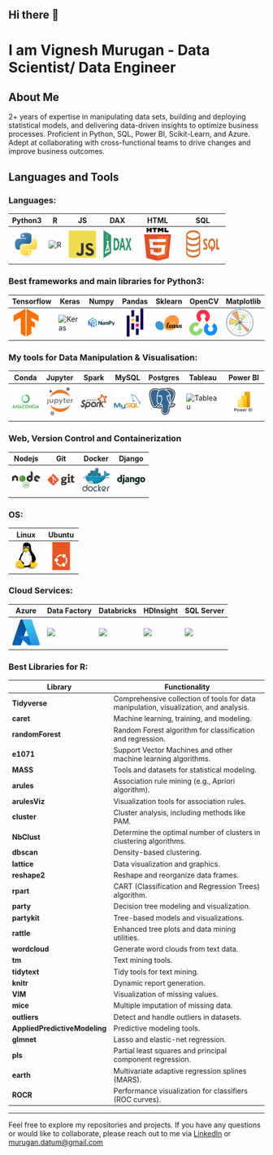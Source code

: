 ## Hi there 👋
#  I am Vignesh Murugan - Data Scientist/ Data Engineer

## About Me

2+ years of expertise in manipulating data sets, building and deploying statistical models, and delivering data-driven insights to optimize business processes. Proficient in Python, SQL, Power BI, Scikit-Learn, and Azure. Adept at collaborating with cross-functional teams to drive changes and improve business outcomes.

## Languages and Tools

### Languages:
| Python3 | R | JS | DAX | HTML | SQL | 
|----------|----------|----------|----------|----------|----------|
|  <img src="https://github.com/devicons/devicon/blob/master/icons/python/python-original.svg" title="Python"  alt="Python" width="55" height="55"/>| <img src="https://www.r-project.org/logo/Rlogo.png" title="R" alt="R" width="55" height="55"/> |  <img src="https://github.com/devicons/devicon/blob/master/icons/javascript/javascript-original.svg" title="JavaScript" alt="JavaScript" width="55" height="55"/> | <img src= "assets/images.png" title="DAX" alt="DAX" width="55" height="55"/> | <img src="assets/HTML5_logo_and_wordmark.svg" title="HTML" alt="HTML" width="75" height="65"/> | <img src="assets/Sql_data_base_with_logo.png" title="SQL" alt="SQL" width="75" height="55"/> |

### Best frameworks and main libraries for Python3:

| Tensorflow | Keras | Numpy | Pandas | Sklearn | OpenCV | Matplotlib |
|----------|----------|----------|----------|----------|----------|------------|
|  <img src="https://github.com/devicons/devicon/blob/master/icons/tensorflow/tensorflow-original.svg" title="TensorFlow" alt="TensorFlow" width="55" height="55"/> | <img src="https://upload.wikimedia.org/wikipedia/commons/a/ae/Keras_logo.svg" title="Keras" alt="Keras" width="55" height="55"/> | <img src="https://github.com/devicons/devicon/blob/master/icons/numpy/numpy-original-wordmark.svg" title="Numpy" alt="Numpy" width="55" height="55"/>|  <img src="https://github.com/devicons/devicon/blob/master/icons/pandas/pandas-original.svg" title="Pandas" alt="Pandas" width="55" height="55"/>|  <img src="https://github.com/devicons/devicon/blob/master/icons/scikitlearn/scikitlearn-original.svg" title="sklearn" alt="sklearn" width="55" height="55"/>| <img src="https://github.com/devicons/devicon/blob/master/icons/opencv/opencv-original.svg" title="mpl" alt="mpl" width="55" height="55"/>|<img src="https://github.com/devicons/devicon/blob/master/icons/matplotlib/matplotlib-original.svg" title="Matplotlib" alt="Matplotlib" width="55" height="55"/> |


### My tools for Data Manipulation & Visualisation:

| Conda | Jupyter | Spark | MySQL | Postgres | Tableau | Power BI |
|----------|-------|---------|-------|-------|----------|---------|
|<img src="https://github.com/devicons/devicon/blob/master/icons/anaconda/anaconda-original-wordmark.svg" title="Anaconda" alt="Conda" width="55" height="55"/>|<img src="https://github.com/devicons/devicon/blob/master/icons/jupyter/jupyter-original-wordmark.svg" title="Jupyter" alt="Jupyter" width="55" height="55"/>|<img src="https://github.com/devicons/devicon/blob/master/icons/apachespark/apachespark-original-wordmark.svg" title="Spark" alt="Spark" width="55" height="55"/>|<img src="https://github.com/devicons/devicon/blob/master/icons/mysql/mysql-original-wordmark.svg" title="MySQL" alt="MySQL" width="55" height="55"/>|<img src="https://github.com/devicons/devicon/blob/master/icons/postgresql/postgresql-original.svg" title="Postgres" alt="Postgres" width="55" height="55"/>|<img src="https://upload.wikimedia.org/wikipedia/commons/4/4b/Tableau_Logo.png" title="Tableau" alt="Tableau" width="75" height="65"/>|<img src="assets/Power BI.png" title="Power BI" alt="Power BI" width="75" height="65"/>|


### Web, Version Control and Containerization

| Nodejs | Git | Docker | Django |
|----------|----------|----------|----------|
|<img src="https://github.com/devicons/devicon/blob/master/icons/nodejs/nodejs-original-wordmark.svg" title="nodejs" alt="NodeJS" width="55" height="55"/>|<img src="https://github.com/devicons/devicon/blob/master/icons/git/git-original-wordmark.svg" title="Git" alt="Git" width="55" height="55"/>|<img src="https://github.com/devicons/devicon/blob/master/icons/docker/docker-original-wordmark.svg" title="Docker" alt="Docker" width="55" height="55"/>|<img src="https://github.com/devicons/devicon/blob/master/icons/django/django-plain-wordmark.svg" title="Django" alt="Django" width="55" height="55"/>|

### OS:

| Linux | Ubuntu |
|----------|----------|
| <img src="https://github.com/devicons/devicon/blob/master/icons/linux/linux-original.svg" title="Linux" alt="Linux" width="55" height="55"/> | <img src="https://github.com/devicons/devicon/blob/master/icons/ubuntu/ubuntu-original.svg" title="Ubuntu" alt="Ubuntu" width="55" height="55"/> |

### Cloud Services:

| Azure | Data Factory | Databricks | HDInsight | SQL Server |
|----------|----------|----------|----------|----------|
| <img src="https://github.com/devicons/devicon/blob/master/icons/azure/azure-original.svg" title="Azure" alt="Azure" width="55" height="55"/> | <img src="https://code.benco.io/icon-collection/azure-icons/Data-Factory.svg" width="55"/> | <img src="https://camo.githubusercontent.com/cc4e5bfb8fa4dea9daa125eb1ce735013cad092ea2703e11edd02d788d628981/68747470733a2f2f77372e706e6777696e672e636f6d2f706e67732f3439362f36322f706e672d7472616e73706172656e742d64617461627269636b732d6c6f676f2d7468756d626e61696c2d746563682d636f6d70616e6965732d7468756d626e61696c2e706e67" width="55"/> | <img src="https://logodix.com/logo/2178898.png" width="55"/> | <img src="https://code.benco.io/icon-collection/azure-icons/SQL-Server.svg" width="55"/>|


### Best Libraries for R:

| Library           | Functionality                                                                 |
|-------------------|-------------------------------------------------------------------------------|
| **Tidyverse**      | Comprehensive collection of tools for data manipulation, visualization, and analysis. |
| **caret**          | Machine learning, training, and modeling.                                  |
| **randomForest**   | Random Forest algorithm for classification and regression.                  |
| **e1071**          | Support Vector Machines and other machine learning algorithms.              |
| **MASS**           | Tools and datasets for statistical modeling.                               |
| **arules**         | Association rule mining (e.g., Apriori algorithm).                         |
| **arulesViz**      | Visualization tools for association rules.                                 |
| **cluster**        | Cluster analysis, including methods like PAM.                              |
| **NbClust**        | Determine the optimal number of clusters in clustering algorithms.          |
| **dbscan**         | Density-based clustering.                                                  |
| **lattice**        | Data visualization and graphics.                                           |
| **reshape2**       | Reshape and reorganize data frames.                                        |
| **rpart**          | CART (Classification and Regression Trees) algorithm.                     |
| **party**          | Decision tree modeling and visualization.                                 |
| **partykit**       | Tree-based models and visualizations.                                      |
| **rattle**         | Enhanced tree plots and data mining utilities.                            |
| **wordcloud**      | Generate word clouds from text data.                                       |
| **tm**             | Text mining tools.                                                        |
| **tidytext**       | Tidy tools for text mining.                                               |
| **knitr**          | Dynamic report generation.                                                |
| **VIM**            | Visualization of missing values.                                          |
| **mice**           | Multiple imputation of missing data.                                      |
| **outliers**       | Detect and handle outliers in datasets.                                   |
| **AppliedPredictiveModeling** | Predictive modeling tools.                                      |
| **glmnet**         | Lasso and elastic-net regression.                                         |
| **pls**            | Partial least squares and principal component regression.                 |
| **earth**          | Multivariate adaptive regression splines (MARS).                          |
| **ROCR**           | Performance visualization for classifiers (ROC curves).                  |

---

Feel free to explore my repositories and projects. If you have any questions or would like to collaborate, please reach out to me via [LinkedIn](https://www.linkedin.com/in/vignesh-murugan-791347103/) or murugan.datum@gmail.com

